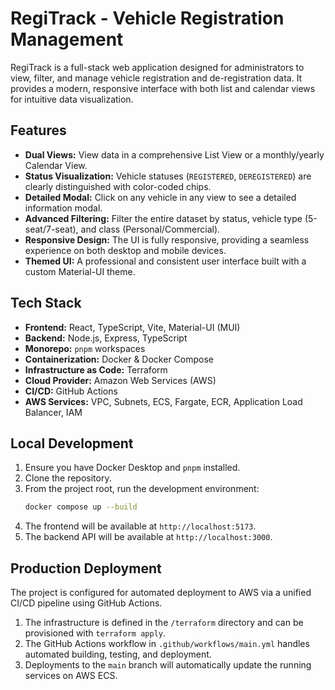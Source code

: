 # RegiTrack - Vehicle Registration Management

RegiTrack is a full-stack web application designed for administrators to view, filter, and manage vehicle registration and de-registration data. It provides a modern, responsive interface with both list and calendar views for intuitive data visualization.

## Features

-   **Dual Views:** View data in a comprehensive List View or a monthly/yearly Calendar View.
-   **Status Visualization:** Vehicle statuses (`REGISTERED`, `DEREGISTERED`) are clearly distinguished with color-coded chips.
-   **Detailed Modal:** Click on any vehicle in any view to see a detailed information modal.
-   **Advanced Filtering:** Filter the entire dataset by status, vehicle type (5-seat/7-seat), and class (Personal/Commercial).
-   **Responsive Design:** The UI is fully responsive, providing a seamless experience on both desktop and mobile devices.
-   **Themed UI:** A professional and consistent user interface built with a custom Material-UI theme.

## Tech Stack

-   **Frontend:** React, TypeScript, Vite, Material-UI (MUI)
-   **Backend:** Node.js, Express, TypeScript
-   **Monorepo:** `pnpm` workspaces
-   **Containerization:** Docker & Docker Compose
-   **Infrastructure as Code:** Terraform
-   **Cloud Provider:** Amazon Web Services (AWS)
-   **CI/CD:** GitHub Actions
-   **AWS Services:** VPC, Subnets, ECS, Fargate, ECR, Application Load Balancer, IAM

## Local Development

1.  Ensure you have Docker Desktop and `pnpm` installed.
2.  Clone the repository.
3.  From the project root, run the development environment:
    ```bash
    docker compose up --build
    ```
4.  The frontend will be available at `http://localhost:5173`.
5.  The backend API will be available at `http://localhost:3000`.

## Production Deployment

The project is configured for automated deployment to AWS via a unified CI/CD pipeline using GitHub Actions.

1.  The infrastructure is defined in the `/terraform` directory and can be provisioned with `terraform apply`.
2.  The GitHub Actions workflow in `.github/workflows/main.yml` handles automated building, testing, and deployment.
3.  Deployments to the `main` branch will automatically update the running services on AWS ECS.
